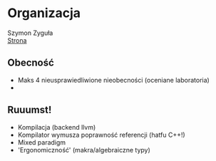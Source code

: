 # Organizacja

Szymon Zyguła  
[Strona](http://pages.mini.pw.edu.pl/~zygulas/rust/)

## Obecność
- Maks 4 nieusprawiedliwione nieobecności (oceniane laboratoria)
- 

## Ruuumst!
- Kompilacja (backend llvm)
- Kompilator wymusza poprawność referencji (hatfu C++!)
- Mixed paradigm
- 'Ergonomiczność' (makra/algebraiczne typy)

